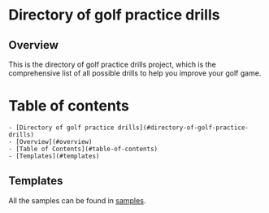 # Directory of golf practice drills 

## Overview

This is the directory of golf practice drills project, which is the comprehensive list of all possible drills to help you improve your golf game.

# Table of contents

	- [Directory of golf practice drills](#directory-of-golf-practice-drills)
	- [Overview](#overview)
	- [Table of Contents](#table-of-contents)	
	- [Templates](#templates)	
	

## Templates

All the samples can be found in [samples](https://github.com/laurinka/golf-drill-directory/tree/master/samples).

	